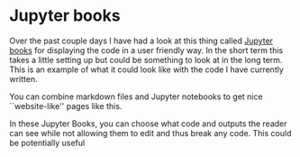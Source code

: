 # Jupyter books

Over the past couple days I have had a look at this thing called [Jupyter books](https://jupyterbook.org/) for displaying the code in a user friendly way. In the short term this takes a little setting up but could be something to look at in the long term.
This is an example of what it could look like with the code I have currently written.

You can combine markdown files and Jupyter notebooks to get nice ``website-like'' pages like this.

In these Jupyter Books, you can choose what code and outputs the reader can see while not allowing them to edit and thus break any code.
This could be potentially useful